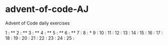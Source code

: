 # advent-of-code-AJ
Advent of Code daily exercises

1 : **
2 : **
3 : **
4 : **
5 : **
6 : **
7 :
8 : *
9 :
10 :
11 :
12 :
13 :
14 :
15 :
16 :
17 :
18 :
19 :
20 :
21 :
22 :
23 :
24 :
25 :
